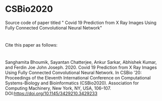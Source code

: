 # CSBio2020
Source code of paper titled " Covid 19 Prediction from X Ray Images Using Fully Connected Convolutional Neural Network"
#
Cite this paper as follows:
#
Sanghamita Bhoumik, Sayantan Chatterjee, Ankur Sarkar, Abhishek Kumar, and Ferdin Joe John Joseph. 2020. Covid 19 Prediction from X Ray Images Using Fully Connected Convolutional Neural Network. In CSBio '20: Proceedings of the Eleventh International Conference on Computational Systems-Biology and Bioinformatics (CSBio2020). Association for Computing Machinery, New York, NY, USA, 106–107. DOI:https://doi.org/10.1145/3429210.3429233

